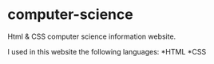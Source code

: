 # computer-science
Html &amp; CSS computer science information website.

I used in this website the following languages:
  *HTML
  *CSS 
